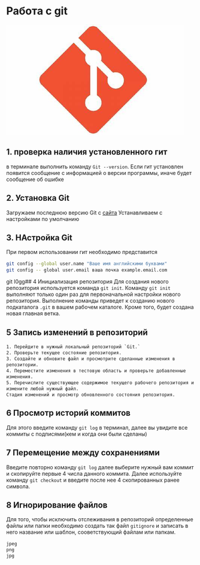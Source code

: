 # Работа с git

![logo](OIP.jpg)
## 1. проверка наличия установленного гит
в терминале выполнить команду `Git --version`. Если гит установлен появится сообщение с информацией о версии программы, иначе будет сообщение об ошибке

## 2. Установка Git
Загружаем последнюю версию Git с [сайта](https://git-scm.com/downloads) Устанавливаем с настройками по умолчанию
## 3. НАстройка Git
При первом использовании гит необходимо представится
```Bash
git config --global user.name "Ваше имя английскими буквами"
git config -- global user.email ваша почка example.email.com
```
git  l0gg## 4 Инициализация 
репозитория 
Для создания нового репозитория используется команда `git init`. Команду `git init` выполняют только один раз для первоначальной настройки нового репозитория. Выполнение команды приведет к созданию нового подкаталога `.git` в вашем рабочем каталоге. Кроме того, будет создана новая главная ветка.

## 5 Запись изменений в репозиторий 
```
1. Перейдите в нужный локальный репозиторий `Git.`
2. Проверьте текущее состояние репозитория.
3. Создайте и обновите файл и просмотрите сделанные изменения в репозитории.
4. Переместите изменения в тестовую область и проверьте добавленные изменения.
5. Перечислите существующее содержимое текущего рабочего репозитория и измените любой нужный файл.
Стадия изменений и просмотр обновленного состояния репозитория.
```
## 6 Просмотр историй коммитов
Для этого введите команду `git log`  в терминал, далее вы увидите все коммиты с подписями(кем и когда они были сделаны)
## 7 Перемещение между сохранениями
Введите повторно команду `git log` далее выберите нужный вам коммит и скопируйте первые 4 числа данного коммита. Далее используйте команду `git checkout` и введите после нее 4 скопированных ранее символа. 

## 8  Игнорирование файлов
Для того, чтобы исключить отслеживания в репозиторий определенные файлы или папки необходимо создать так файл `gitignore` и записать в него название или шаблон, сооветствующий файлам или папкам.
```
jpeg
png
jpg
```
